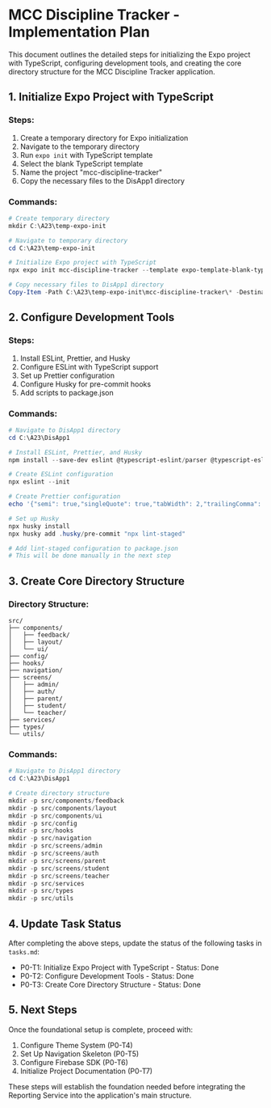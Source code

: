 # MCC Discipline Tracker - Implementation Plan

This document outlines the detailed steps for initializing the Expo project with TypeScript, configuring development tools, and creating the core directory structure for the MCC Discipline Tracker application.

## 1. Initialize Expo Project with TypeScript

### Steps:
1. Create a temporary directory for Expo initialization
2. Navigate to the temporary directory
3. Run `expo init` with TypeScript template
4. Select the blank TypeScript template
5. Name the project "mcc-discipline-tracker"
6. Copy the necessary files to the DisApp1 directory

### Commands:
```powershell
# Create temporary directory
mkdir C:\A23\temp-expo-init

# Navigate to temporary directory
cd C:\A23\temp-expo-init

# Initialize Expo project with TypeScript
npx expo init mcc-discipline-tracker --template expo-template-blank-typescript

# Copy necessary files to DisApp1 directory
Copy-Item -Path C:\A23\temp-expo-init\mcc-discipline-tracker\* -Destination C:\A23\DisApp1 -Recurse
```

## 2. Configure Development Tools

### Steps:
1. Install ESLint, Prettier, and Husky
2. Configure ESLint with TypeScript support
3. Set up Prettier configuration
4. Configure Husky for pre-commit hooks
5. Add scripts to package.json

### Commands:
```powershell
# Navigate to DisApp1 directory
cd C:\A23\DisApp1

# Install ESLint, Prettier, and Husky
npm install --save-dev eslint @typescript-eslint/parser @typescript-eslint/eslint-plugin prettier eslint-config-prettier eslint-plugin-prettier husky lint-staged

# Create ESLint configuration
npx eslint --init

# Create Prettier configuration
echo '{"semi": true,"singleQuote": true,"tabWidth": 2,"trailingComma": "es5"}' > .prettierrc

# Set up Husky
npx husky install
npx husky add .husky/pre-commit "npx lint-staged"

# Add lint-staged configuration to package.json
# This will be done manually in the next step
```

## 3. Create Core Directory Structure

### Directory Structure:
```
src/
├── components/
│   ├── feedback/
│   ├── layout/
│   └── ui/
├── config/
├── hooks/
├── navigation/
├── screens/
│   ├── admin/
│   ├── auth/
│   ├── parent/
│   ├── student/
│   └── teacher/
├── services/
├── types/
└── utils/
```

### Commands:
```powershell
# Navigate to DisApp1 directory
cd C:\A23\DisApp1

# Create directory structure
mkdir -p src/components/feedback
mkdir -p src/components/layout
mkdir -p src/components/ui
mkdir -p src/config
mkdir -p src/hooks
mkdir -p src/navigation
mkdir -p src/screens/admin
mkdir -p src/screens/auth
mkdir -p src/screens/parent
mkdir -p src/screens/student
mkdir -p src/screens/teacher
mkdir -p src/services
mkdir -p src/types
mkdir -p src/utils
```

## 4. Update Task Status

After completing the above steps, update the status of the following tasks in `tasks.md`:

- P0-T1: Initialize Expo Project with TypeScript - Status: Done
- P0-T2: Configure Development Tools - Status: Done
- P0-T3: Create Core Directory Structure - Status: Done

## 5. Next Steps

Once the foundational setup is complete, proceed with:

1. Configure Theme System (P0-T4)
2. Set Up Navigation Skeleton (P0-T5)
3. Configure Firebase SDK (P0-T6)
4. Initialize Project Documentation (P0-T7)

These steps will establish the foundation needed before integrating the Reporting Service into the application's main structure.